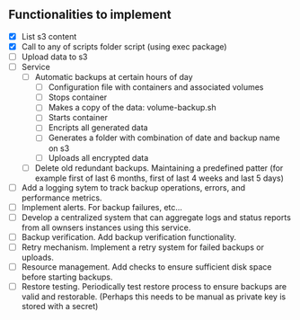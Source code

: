 ## Functionalities to implement

- [x] List s3 content
- [x] Call to any of scripts folder script (using exec package)
- [ ] Upload data to s3
- [ ] Service
    - [ ] Automatic backups at certain hours of day
        - [ ] Configuration file with containers and associated volumes
        - [ ] Stops container
        - [ ] Makes a copy of the data: volume-backup.sh
        - [ ] Starts container
        - [ ] Encripts all generated data
        - [ ] Generates a folder with combination of date and backup name on s3
        - [ ] Uploads all encrypted data
    - [ ] Delete old redundant backups. Maintaining a predefined patter (for example first of last 6 months, first of last 4 weeks and last 5 days)
- [ ] Add a logging sytem to track backup operations, errors, and performance metrics.
- [ ] Implement alerts. For backup failures, etc...
- [ ] Develop a centralized system that can aggregate logs and status reports from all ownsers instances using this service.
- [ ] Backup verification. Add backup verification functionality.
- [ ] Retry mechanism. Implement a retry system for failed backups or uploads.
- [ ] Resource management. Add checks to ensure sufficient disk space before starting backups.
- [ ] Restore testing. Periodically test restore process to ensure backups are valid and restorable. (Perhaps this needs to be manual as private key is stored with a secret)
